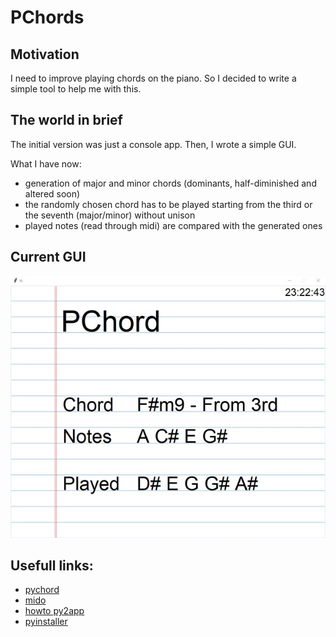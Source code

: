 # PChords

## Motivation

I need to improve playing chords on the piano. So I decided to write a simple tool to help me with this.

## The world in brief
The initial version was just a console app. Then, I wrote a simple GUI.

What I have now:
* generation of major and minor chords (dominants, half-diminished and altered soon)
* the randomly chosen chord has to be played starting from the third or the seventh (major/minor) without unison
* played notes (read through midi) are compared with the generated ones 

## Current GUI

![it looks like this](https://github.com/marcinklimek/pchords/raw/master/docs/screen_01.jpg?raw=true)

## Usefull links:

* [pychord](https://github.com/yuma-m/pychord)
* [mido](https://github.com/mido/mido)
* [howto py2app](https://www.metachris.com/2015/11/create-standalone-mac-os-x-applications-with-python-and-py2app/)
* [pyinstaller](https://pyinstaller.org/)
